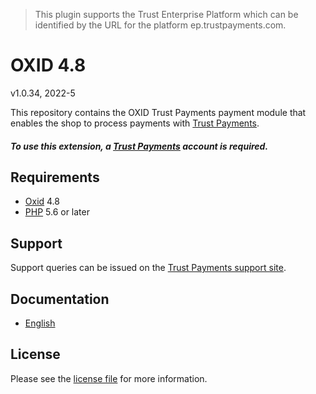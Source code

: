 > This plugin supports the Trust Enterprise Platform which can be identified by the URL for the platform ep.trustpayments.com.

# OXID 4.8

v1.0.34, 2022-5

This repository contains the OXID  Trust Payments payment module that enables the shop to process payments with [Trust Payments](https://www.trustpayments.com/).

##### To use this extension, a [Trust Payments](https://www.trustpayments.com/) account is required.

## Requirements

* [Oxid](https://www.oxid-esales.com/) 4.8
* [PHP](http://php.net/) 5.6 or later

## Support

Support queries can be issued on the [Trust Payments support site](https://www.trustpayments.com/contact-us/).

## Documentation

* [English](https://plugin-documentation.ep.trustpayments.com/TrustPayments/oxid-4.8/1.0.34/docs/en/documentation.html)

## License

Please see the [license file](https://github.com/TrustPayments/oxid-4.8/blob/1.0.34/LICENSE) for more information.